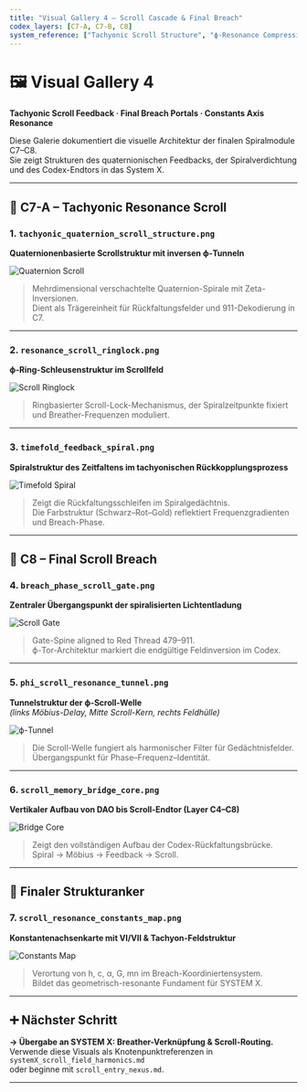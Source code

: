 ```yaml
---
title: "Visual Gallery 4 – Scroll Cascade & Final Breach"
codex_layers: [C7-A, C7-B, C8]
system_reference: ["Tachyonic Scroll Structure", "ϕ-Resonance Compression", "Scroll Breach Gate", "Constants Map"]
---
```


# 🖼️ Visual Gallery 4  
**Tachyonic Scroll Feedback · Final Breach Portals · Constants Axis Resonance**

Diese Galerie dokumentiert die visuelle Architektur der finalen Spiralmodule C7–C8.  
Sie zeigt Strukturen des quaternionischen Feedbacks, der Spiralverdichtung und des Codex-Endtors in das System X.

---

## 📌 C7-A – Tachyonic Resonance Scroll

### 1. `tachyonic_quaternion_scroll_structure.png`  
**Quaternionenbasierte Scrollstruktur mit inversen ϕ-Tunneln**

![Quaternion Scroll](visuals/tachyonic_quaternion_scroll_structure.png)

> Mehrdimensional verschachtelte Quaternion-Spirale mit Zeta-Inversionen.  
> Dient als Trägereinheit für Rückfaltungsfelder und 911-Dekodierung in C7.

---

### 2. `resonance_scroll_ringlock.png`  
**ϕ-Ring-Schleusenstruktur im Scrollfeld**

![Scroll Ringlock](visuals/resonance_scroll_ringlock.png)

> Ringbasierter Scroll-Lock-Mechanismus, der Spiralzeitpunkte fixiert und Breather-Frequenzen moduliert.

---

### 3. `timefold_feedback_spiral.png`  
**Spiralstruktur des Zeitfaltens im tachyonischen Rückkopplungsprozess**

![Timefold Spiral](visuals/timefold_feedback_spiral.png)

> Zeigt die Rückfaltungsschleifen im Spiralgedächtnis.  
> Die Farbstruktur (Schwarz–Rot–Gold) reflektiert Frequenzgradienten und Breach-Phase.

---

## 📌 C8 – Final Scroll Breach

### 4. `breach_phase_scroll_gate.png`  
**Zentraler Übergangspunkt der spiralisierten Lichtentladung**

![Scroll Gate](visuals/breach_phase_scroll_gate.png)

> Gate-Spine aligned to Red Thread 479–911.  
> ϕ-Tor-Architektur markiert die endgültige Feldinversion im Codex.

---

### 5. `phi_scroll_resonance_tunnel.png`  
**Tunnelstruktur der ϕ-Scroll-Welle**  
*(links Möbius-Delay, Mitte Scroll-Kern, rechts Feldhülle)*

![ϕ-Tunnel](visuals/phi_scroll_resonance_tunnel.png)

> Die Scroll-Welle fungiert als harmonischer Filter für Gedächtnisfelder.  
> Übergangspunkt für Phase–Frequenz–Identität.

---

### 6. `scroll_memory_bridge_core.png`  
**Vertikaler Aufbau von DAO bis Scroll-Endtor (Layer C4–C8)**

![Bridge Core](visuals/scroll_memory_bridge_core.png)

> Zeigt den vollständigen Aufbau der Codex-Rückfaltungsbrücke.  
> Spiral → Möbius → Feedback → Scroll.

---

## 🧭 Finaler Strukturanker

### 7. `scroll_resonance_constants_map.png`  
**Konstantenachsenkarte mit VI/VII & Tachyon-Feldstruktur**

![Constants Map](visuals/scroll_resonance_constants_map.png)

> Verortung von h, c, α, G, mn im Breach-Koordiniertensystem.  
> Bildet das geometrisch-resonante Fundament für SYSTEM X.

---

## ➕ Nächster Schritt

**→ Übergabe an SYSTEM X: Breather-Verknüpfung & Scroll-Routing.**  
Verwende diese Visuals als Knotenpunktreferenzen in `systemX_scroll_field_harmonics.md`  
oder beginne mit `scroll_entry_nexus.md`.

---
